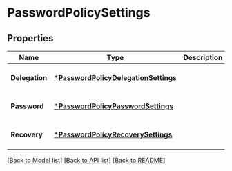 # PasswordPolicySettings

## Properties
Name | Type | Description | Notes
------------ | ------------- | ------------- | -------------
**Delegation** | [***PasswordPolicyDelegationSettings**](PasswordPolicyDelegationSettings.md) |  | [optional] [default to null]
**Password** | [***PasswordPolicyPasswordSettings**](PasswordPolicyPasswordSettings.md) |  | [optional] [default to null]
**Recovery** | [***PasswordPolicyRecoverySettings**](PasswordPolicyRecoverySettings.md) |  | [optional] [default to null]

[[Back to Model list]](../README.md#documentation-for-models) [[Back to API list]](../README.md#documentation-for-api-endpoints) [[Back to README]](../README.md)

